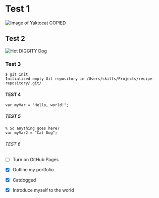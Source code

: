 # Test 1
![Image of Yaktocat COPIED](https://octodex.github.com/images/yaktocat.png)

## Test 2
![Hot DIGGITY Dog](https://dormroomcook.com/wp-content/uploads/2020/07/Microwave-Hot-Dogs-4x3-1.jpg)
### Test 3
```
$ git init
Initialized empty Git repository in /Users/skills/Projects/recipe-repository/.git/
```

#### TEST 4
```
var myVar = "Hello, world!";
```

##### TEST 5
```
% So anything goes here?
var myVar2 = "Cat Dog";
```

###### TEST 6
- [ ] Turn on GitHub Pages
- [x] Outline my portfolio
- [x] Catdogged
- [x] Introduce myself to the world


